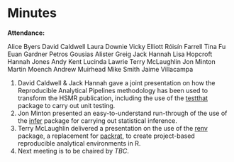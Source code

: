 # Minutes

**Attendance:**

Alice Byers
David Caldwell
Laura Downie
Vicky Elliott
Róisín Farrell
Tina Fu
Euan Gardner
Petros Gousias
Alister Greig
Jack Hannah
Lisa Hopcroft
Hannah Jones
Andy Kent
Lucinda Lawrie
Terry McLaughlin
Jon Minton
Martin Moench
Andrew Muirhead
Mike Smith
Jaime Villacampa

1. David Caldwell & Jack Hannah gave a joint presentation on how the Reproducible Analytical Pipelines methodology has been used to transform the HSMR publication, including the use of the [testthat](https://cran.r-project.org/web/packages/testthat/index.html) package to carry out unit testing.
2. Jon Minton presented an easy-to-understand run-through of the use of the [infer](https://cran.r-project.org/web/packages/infer/index.html) package for carrying out statistical inference.
3. Terry McLaughlin delivered a presentation on the use of the [renv](https://github.com/rstudio/renv) package, a replacement for [packrat](https://cran.r-project.org/web/packages/packrat/index.html), to create project-based reproducible analytical environments in R.
4. Next meeting is to be chaired by *TBC*. 
